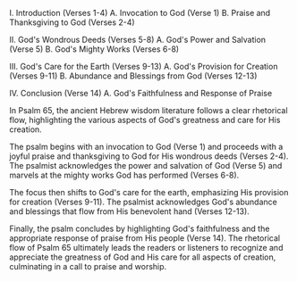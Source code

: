 I. Introduction (Verses 1-4)
    A. Invocation to God (Verse 1)
    B. Praise and Thanksgiving to God (Verses 2-4)

II. God's Wondrous Deeds (Verses 5-8)
    A. God's Power and Salvation (Verse 5)
    B. God's Mighty Works (Verses 6-8)

III. God's Care for the Earth (Verses 9-13)
    A. God's Provision for Creation (Verses 9-11)
    B. Abundance and Blessings from God (Verses 12-13)

IV. Conclusion (Verse 14)
    A. God's Faithfulness and Response of Praise

In Psalm 65, the ancient Hebrew wisdom literature follows a clear rhetorical flow, highlighting the various aspects of God's greatness and care for His creation. 

The psalm begins with an invocation to God (Verse 1) and proceeds with a joyful praise and thanksgiving to God for His wondrous deeds (Verses 2-4). The psalmist acknowledges the power and salvation of God (Verse 5) and marvels at the mighty works God has performed (Verses 6-8).

The focus then shifts to God's care for the earth, emphasizing His provision for creation (Verses 9-11). The psalmist acknowledges God's abundance and blessings that flow from His benevolent hand (Verses 12-13).

Finally, the psalm concludes by highlighting God's faithfulness and the appropriate response of praise from His people (Verse 14). The rhetorical flow of Psalm 65 ultimately leads the readers or listeners to recognize and appreciate the greatness of God and His care for all aspects of creation, culminating in a call to praise and worship.